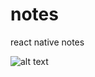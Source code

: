 # notes
react native notes

![alt text](https://github.com/aslanshapso/notes/master/assets/notes.jpg)
